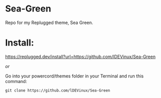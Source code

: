 # Sea-Green
Repo for my Replugged theme, Sea Green.

# Install:
https://replugged.dev/install?url=https://github.com/lDEVinux/Sea-Green

*or*

Go into your powercord/themes folder in your Terminal and run this command:

```git clone https://github.com/lDEVinux/Sea-Green```
